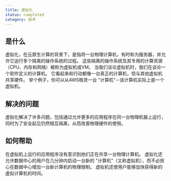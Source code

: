 ```yaml
---
title: 虚拟化
status: completed
category: 技术
---
```


## 是什么

虚拟化，在云原生计算的背景下，是指将一台物理计算机，有时称为服务器，并允许它运行多个隔离的操作系统的过程。
这些隔离的操作系统及其专用的计算资源（CPU、内存和网络）被称为虚拟机或VM。
当我们谈论虚拟机时，我们在谈论一个软件定义的计算机。
它看起来和行动都像一台真正的计算机，但与其他虚拟机共享硬件。
举个例子，你可以从AWS租赁一台 "计算机"--该计算机实际上是一个虚拟机。

## 解决的问题

虚拟化解决了许多问题，包括通过允许更多的应用程序在同一台物理机器上运行，同时为了安全起见仍然相互隔离，从而改善物理硬件的使用。

## 如何帮助

在虚拟机上运行的应用程序没有意识到他们正在共享一台物理计算机。
虚拟化还允许数据中心的用户在几分钟内启动一台新的 "计算机"（又称虚拟机），而不必担心在数据中心增加一台新计算机的物理限制。
虚拟机还使用户能够加快获得新的虚拟计算机的时间。
